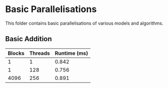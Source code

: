 # Basic Parallelisations

This folder contains basic parallelisations of various models and algorithms.

## Basic Addition

| Blocks  | Threads | Runtime (ms) |
|---------|---------|--------------|
| 1       | 1       | 0.842        |
| 1       | 128     | 0.756        |
| 4096    | 256     | 0.891        |
